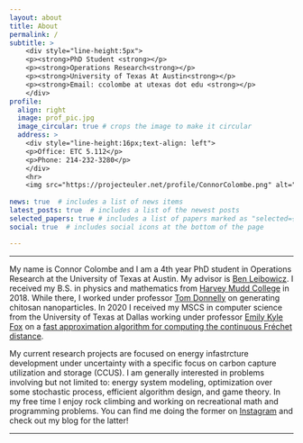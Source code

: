 ```yaml
---
layout: about
title: About
permalink: /
subtitle: >
    <div style="line-height:5px">
    <p><strong>PhD Student <strong></p>
    <p><strong>Operations Research<strong></p>
    <p><strong>University of Texas At Austin<strong></p>
    <p><strong>Email: ccolombe at utexas dot edu <strong></p>
    </div>
profile:
  align: right
  image: prof_pic.jpg
  image_circular: true # crops the image to make it circular
  address: >
    <div style="line-height:16px;text-align: left">
    <p>Office: ETC 5.112</p>
    <p>Phone: 214-232-3280</p>
    </div>
    <hr>
    <img src="https://projecteuler.net/profile/ConnorColombe.png" alt="PE_status">
  
news: true  # includes a list of news items
latest_posts: true  # includes a list of the newest posts
selected_papers: true # includes a list of papers marked as "selected={true}"
social: true  # includes social icons at the bottom of the page

---
```

<hr>

My name is Connor Colombe and I am a 4th year PhD student in Operations Research at the University of Texas at Austin. My advisor is [Ben Leibowicz](https://sites.utexas.edu/leibowicz/). I received my B.S. in physics and mathematics from [Harvey Mudd College](https://www.hmc.edu/) in 2018. While there, I worked under professor [Tom Donnelly](https://www.hmc.edu/about/news/experts/tom-donnelly/) on generating chitosan nanoparticles. In 2020 I received my MSCS in computer science from the University of Texas at Dallas working under professor [Emily Kyle Fox](https://cs.utdallas.edu/people/faculty/fox-kyle/) on a [fast approximation algorithm for computing the continuous Fréchet distance](https://arxiv.org/abs/2007.07994).

 My current research projects are focused on energy infastrcture development under uncertainty with a specific focus on carbon capture utilization and storage (CCUS). I am generally interested in problems involving but not limited to: energy system modeling, optimization over some stochastic process, efficient algorithm design, and game theory.  In my free time I enjoy rock climbing and working on recreational math and programming problems. You can find me doing the former on [Instagram](https://www.instagram.com/connorcolombe/) and check out my blog for the latter!

<hr>

